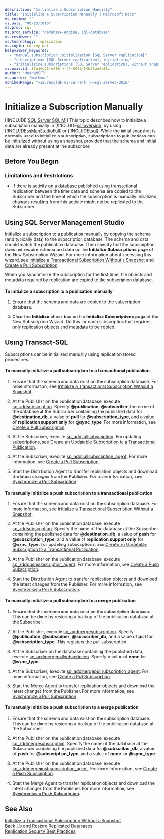```yaml
---
description: "Initialize a Subscription Manually"
title: "Initialize a Subscription Manually | Microsoft Docs"
ms.custom: ""
ms.date: "08/25/2016"
ms.prod: sql
ms.prod_service: "database-engine, sql-database"
ms.reviewer: ""
ms.technology: replication
ms.topic: conceptual
helpviewer_keywords: 
  - "manual subscription initialization [SQL Server replication]"
  - "subscriptions [SQL Server replication], initializing"
  - "initializing subscriptions [SQL Server replication], without snapshots"
ms.assetid: 27a1bc38-e498-4fff-8082-04b52aa4b22c
author: "MashaMSFT"
ms.author: "mathoma"
monikerRange: "=azuresqldb-mi-current||>=sql-server-2016"
---
```

# Initialize a Subscription Manually
[!INCLUDE [SQL Server SQL MI](../../includes/applies-to-version/sql-asdbmi.md)]
  This topic describes how to initialize a subscription manually in [!INCLUDE[ssnoversion](../../includes/ssnoversion-md.md)] by using [!INCLUDE[ssManStudioFull](../../includes/ssmanstudiofull-md.md)] or [!INCLUDE[tsql](../../includes/tsql-md.md)]. While the initial snapshot is normally used to initialize a subscription, subscriptions to publications can be initialized without using a snapshot, provided that the schema and initial data are already present at the subscriber.  
  

##  <a name="BeforeYouBegin"></a> Before You Begin  
  
###  <a name="Restrictions"></a> Limitations and Restrictions  
  
-   If there is activity on a database published using transactional replication between the time data and schema are copied to the Subscriber and the time at which the subscription is manually initialized, changes resulting from this activity might not be replicated to the Subscriber.  
  
##  <a name="SSMSProcedure"></a> Using SQL Server Management Studio  
 Initialize a subscription to a publication manually by copying the schema (and typically data) to the subscription database. The schema and data should match the publication database. Then specify that the subscription does not require schema and data on the **Initialize Subscriptions** page of the New Subscription Wizard. For more information about accessing this wizard, see [Initialize a Transactional Subscription Without a Snapshot](../../relational-databases/replication/initialize-a-transactional-subscription-without-a-snapshot.md) and [Create a Pull Subscription](../../relational-databases/replication/create-a-pull-subscription.md).  
  
 When you synchronize the subscription for the first time, the objects and metadata required by replication are copied to the subscription database.  
  
#### To initialize a subscription to a publication manually  
  
1.  Ensure that the schema and data are copied to the subscription database.  
  
2.  Clear the **Initialize** check box on the **Initialize Subscriptions** page of the New Subscription Wizard. Do this for each subscription that requires only replication objects and metadata to be copied.  

##  <a name="TsqlProcedure"></a> Using Transact-SQL  
 Subscriptions can be initialized manually using replication stored procedures.  
  
#### To manually initialize a pull subscription to a transactional publication  
  
1.  Ensure that the schema and data exist on the subscription database. For more information, see [Initialize a Transactional Subscription Without a Snapshot](../../relational-databases/replication/initialize-a-transactional-subscription-without-a-snapshot.md).  
  
2.  At the Publisher on the publication database, execute [sp_addsubscription](../../relational-databases/system-stored-procedures/sp-addsubscription-transact-sql.md). Specify **\@publication**, **\@subscriber**, the name of the database at the Subscriber containing the published data for **\@destination_db**, a value of **pull** for **\@subscription_type**, and a value of **replication support only** for **\@sync_type**. For more information, see [Create a Pull Subscription](../../relational-databases/replication/create-a-pull-subscription.md).  
  
3.  At the Subscriber, execute [sp_addpullsubscription](../../relational-databases/system-stored-procedures/sp-addpullsubscription-transact-sql.md). For updating subscriptions, see [Create an Updatable Subscription to a Transactional Publication](./publish/create-an-updatable-subscription-to-a-transactional-publication.md).  
  
4.  At the Subscriber, execute [sp_addpullsubscription_agent](../../relational-databases/system-stored-procedures/sp-addpullsubscription-agent-transact-sql.md). For more information, see [Create a Pull Subscription](../../relational-databases/replication/create-a-pull-subscription.md).  
  
5.  Start the Distribution Agent to transfer replication objects and download the latest changes from the Publisher. For more information, see [Synchronize a Pull Subscription](../../relational-databases/replication/synchronize-a-pull-subscription.md).  
  
#### To manually initialize a push subscription to a transactional publication  
  
1.  Ensure that the schema and data exist on the subscription database. For more information, see [Initialize a Transactional Subscription Without a Snapshot](../../relational-databases/replication/initialize-a-transactional-subscription-without-a-snapshot.md).  
  
2.  At the Publisher on the publication database, execute [sp_addsubscription](../../relational-databases/system-stored-procedures/sp-addsubscription-transact-sql.md). Specify the name of the database at the Subscriber containing the published data for **\@destination_db**, a value of **push** for **\@subscription_type**, and a value of **replication support only** for **\@sync_type**. For updating subscriptions, see [Create an Updatable Subscription to a Transactional Publication](./publish/create-an-updatable-subscription-to-a-transactional-publication.md).  
  
3.  At the Publisher on the publication database, execute [sp_addpushsubscription_agent](../../relational-databases/system-stored-procedures/sp-addpullsubscription-agent-transact-sql.md). For more information, see [Create a Push Subscription](../../relational-databases/replication/create-a-push-subscription.md).  
  
4.  Start the Distribution Agent to transfer replication objects and download the latest changes from the Publisher. For more information, see [Synchronize a Push Subscription](../../relational-databases/replication/synchronize-a-push-subscription.md).  
  
#### To manually initialize a pull subscription to a merge publication  
  
1.  Ensure that the schema and data exist on the subscription database. This can be done by restoring a backup of the publication database at the Subscriber.  
  
2.  At the Publisher, execute [sp_addmergesubscription](../../relational-databases/system-stored-procedures/sp-addmergesubscription-transact-sql.md). Specify **\@publication**, **\@subscriber**, **\@subscriber_db**, and a value of **pull** for **\@subscription_type**. This registers the pull subscription.  
  
3.  At the Subscriber on the database containing the published data, execute [sp_addmergepullsubscription](../../relational-databases/system-stored-procedures/sp-addmergepullsubscription-transact-sql.md). Specify a value of **none** for **\@sync_type**.  
  
4.  At the Subscriber, execute [sp_addmergepullsubscription_agent](../../relational-databases/system-stored-procedures/sp-addmergepullsubscription-agent-transact-sql.md). For more information, see [Create a Pull Subscription](../../relational-databases/replication/create-a-pull-subscription.md).  
  
5.  Start the Merge Agent to transfer replication objects and download the latest changes from the Publisher. For more information, see [Synchronize a Pull Subscription](../../relational-databases/replication/synchronize-a-pull-subscription.md).  
  
#### To manually initialize a push subscription to a merge publication  
  
1.  Ensure that the schema and data exist on the subscription database. This can be done by restoring a backup of the publication database at the Subscriber.  
  
2.  At the Publisher on the publication database, execute [sp_addmergesubscription](../../relational-databases/system-stored-procedures/sp-addmergesubscription-transact-sql.md). Specify the name of the database at the Subscriber containing the published data for **\@subscriber_db**, a value of **push** for **\@subscription_type**, and a value of **none** for **\@sync_type**.  
  
3.  At the Publisher on the publication database, execute [sp_addmergepushsubscription_agent](../../relational-databases/system-stored-procedures/sp-addmergepushsubscription-agent-transact-sql.md). For more information, see [Create a Push Subscription](../../relational-databases/replication/create-a-push-subscription.md).  
  
4.  Start the Merge Agent to transfer replication objects and download the latest changes from the Publisher. For more information, see [Synchronize a Push Subscription](../../relational-databases/replication/synchronize-a-push-subscription.md).  
  
## See Also  
 [Initialize a Transactional Subscription Without a Snapshot](../../relational-databases/replication/initialize-a-transactional-subscription-without-a-snapshot.md)   
 [Back Up and Restore Replicated Databases](../../relational-databases/replication/administration/back-up-and-restore-replicated-databases.md)   
 [Replication Security Best Practices](../../relational-databases/replication/security/replication-security-best-practices.md)  
  
